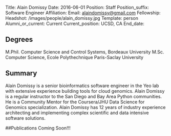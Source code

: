 Title: Alain Domissy
Date: 2016-06-01
Position: Staff
Position_suffix: Software Engineer 
Affiliation:
Email: alaindomissy@gmail.com 
Fellowship:
Headshot: /images/people/alain_domissy.jpg
Template: person
Alumni_or_current: Current
Current_position: UCSD, CA
End_date: 
<!-- Status: draft -->

## Degrees
M.Phil. Computer Science and Control Systems, Bordeaux University 
M.Sc. Computer Science, Ecole Polythechnique Paris-Saclay University

## Summary
Alain Domissy is a senior bioinformatics software engineer in the Yeo lab with extensive experience building tools for cloud genomics. Alain Domissy is a regular instructor to the San Diego and Bay Area Python communities. He is a Community Mentor for the Coursera/JHU Data Science for Genomics specialization. Alain Domissy has 12 years of industry experience architecting and implementing complex scientific and data intensive software solutions.

##Publications
Coming Soon!!!